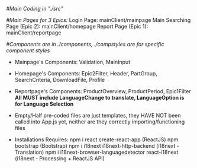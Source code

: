 *#Main Coding in "./src"*

*#Main Pages for 3 Epics:*
Login Page: mainClient/mainpage
Main Searching Page (Epic 2): mainClient/homepage
Report Page (Epic 1): mainClient/reportpage

*#Components are in ./components, ./compstyles are for specific component styles*
- Mainpage's Components: Validation, MainInput
- Homepage's Components: Epic2Filter, Header, PartGroup, SearchCriteria, DownloadFile, Profile
- Reportpage's Components: ProductOverview,  ProductPeriod, Epic1Filter
**All MUST include LanguageChange to translate, LanguageOption is for Language Selection**

- Empty/Half pre-coded files are just templates, they HAVE NOT been called into App.js yet, neither are they correctly importing/functioning files

- Installations Requires:
npm i react create-react-app (ReactJS)
npm bootstrap (Bootstrap)
npm i i18next i18next-http-backend (i18next - Translation)
npm i i18next-browser-languagedetector react-i18next (i18next - Processing + ReactJS API)




